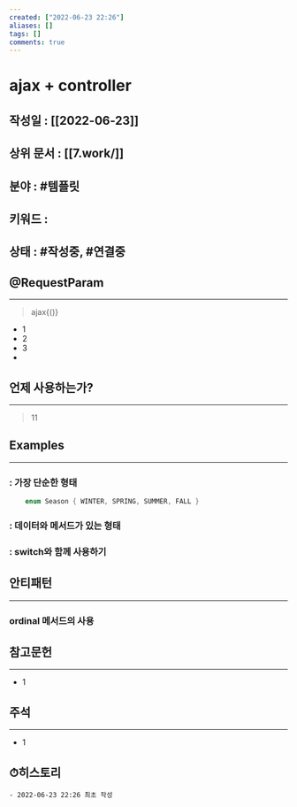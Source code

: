 ```yaml
---
created: ["2022-06-23 22:26"]
aliases: []
tags: []
comments: true
---
```


# ajax + controller
## 작성일 : [[2022-06-23]]
## 상위 문서 : [[7.work/]]
## 분야 : #템플릿 
## 키워드 :
## 상태 :  #작성중, #연결중 


## @RequestParam
---
> ajax{()}
- 1
- 2
- 3
- 

## 언제 사용하는가?
---
>11

## Examples
----
### : 가장 단순한 형태
```Java
	enum Season { WINTER, SPRING, SUMMER, FALL }
```

### : 데이터와 메서드가 있는 형태

### : switch와 함께 사용하기

## 안티패턴
---
### ordinal 메서드의 사용

## 참고문헌
---
- 1


## 주석
---
- 1


## ⏱히스토리
	- 2022-06-23 22:26 최초 작성
